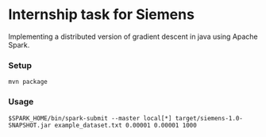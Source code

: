 # Internship task for Siemens

Implementing a distributed version of gradient descent in java using Apache Spark.

### Setup

```
mvn package
```
### Usage


```
$SPARK_HOME/bin/spark-submit --master local[*] target/siemens-1.0-SNAPSHOT.jar example_dataset.txt 0.00001 0.00001 1000
```